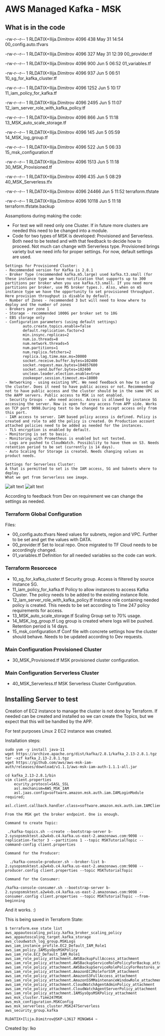 # AWS Managed Kafka - MSK

## What is in the code

-rw-r--r-- 1 RLDATIX+Ilija.Dimitrov 4096   438 May 31 14:54 00_config.auto.tfvars

-rw-r--r-- 1 RLDATIX+Ilija.Dimitrov 4096   327 May 31 12:39 00_provider.tf

-rw-r--r-- 1 RLDATIX+Ilija.Dimitrov 4096   900 Jun  5 06:52 01_variables.tf

-rw-r--r-- 1 RLDATIX+Ilija.Dimitrov 4096   937 Jun  5 06:51 10_sg_for_kafka_cluster.tf

-rw-r--r-- 1 RLDATIX+Ilija.Dimitrov 4096  1252 Jun  5 10:17 11_iam_policy_for_kafka.tf

-rw-r--r-- 1 RLDATIX+Ilija.Dimitrov 4096  2495 Jun  5 11:07 12_iam_server_role_with_kafka_policy.tf

-rw-r--r-- 1 RLDATIX+Ilija.Dimitrov 4096   866 Jun  5 11:18 13_MSK_auto_scale_storage.tf

-rw-r--r-- 1 RLDATIX+Ilija.Dimitrov 4096   145 Jun  5 05:59 14_MSK_log_group.tf

-rw-r--r-- 1 RLDATIX+Ilija.Dimitrov 4096   522 Jun  5 06:33 15_msk_configuration.tf

-rw-r--r-- 1 RLDATIX+Ilija.Dimitrov 4096  1513 Jun  5 11:18 30_MSK_Provisioned.tf

-rw-r--r-- 1 RLDATIX+Ilija.Dimitrov 4096   435 Jun  5 08:29 40_MSK_Serverless.tfx

-rw-r--r-- 1 RLDATIX+Ilija.Dimitrov 4096 24466 Jun  5 11:52 terraform.tfstate

-rw-r--r-- 1 RLDATIX+Ilija.Dimitrov 4096 10118 Jun  5 11:18 terraform.tfstate.backup


Assamptions during making the code:
- For test we will need only one Cluster. If in future more clusters are needed this need to be changed into a module.
- Code for two types of MSK is developed: Provisioned and Serverless. Both need to be tested and with that feedback to decide how to proceed. Not much can change with Serverless type. Provisioned brings variety but we need info for proper settings. For now, default settings are used.
```
Settings for Provisioned Cluster:
- Recommended version for Kafka is 2.8.1
- Broker Type (recommended kafka.m5.large) used kafka.t3.small (for these instance type we have notification that supports up to 300 partitions per broker when you use kafka.t3.small. If you need more partitions per broker, use M5 broker types.). Also, when on m5 instance type we have the opportunity to set provisioned throughput. Here provision throughput is disable by default.
- Number of Zones - recommended 3 but will need to know where to deploy and the number of zones
- Brokers per zone 1
- Storage - recommended 1000G per broker set to 10G
- EBS storage only
- Configuration parameters (using default settings)
		auto.create.topics.enable=false
		default.replication.factor=3
		min.insync.replicas=2
		num.io.threads=8
		num.network.threads=5
		num.partitions=1
		num.replica.fetchers=2
		replica.lag.time.max.ms=30000
		socket.receive.buffer.bytes=102400
		socket.request.max.bytes=104857600
		socket.send.buffer.bytes=102400
		unclean.leader.election.enable=true
		zookeeper.session.timeout.ms=18000
- Networking - using existing VPC. We need feedback on how to set up the cluster. Does it need to have public access or not. Recommended not to have public access and the cluster should be in the same VPC as the AAPP servers. Public access to MSK is not enabled.
- Security Groups - who need access. Access is allowed by instance SG accessing the server. Now is open for any access from APP side. Works on TCP port 9098.During test to be changed to accept access only from this port.
- IAM access to server. IAM based policy access is defined. Policy is created and role to add the policy is created. On Production account attached policies need to be added as needed for the instances.
- TLS encryption is enabled by default.
- Monitoring is set to basic.
- Monitoring with Prometheus is enabled but not tested.
- Logs are pushed to CloudWatch. Possibility to have them on S3. Needs retention period to be set (currently is 14 days).
- Auto Scaling for Storage is created. Needs changing values as product needs.
```

```
Settings for Serverless Cluster:
À that is permitted to set is the IAM access, SG and Subnets where to deploy.
What we get from Serverless see image.
```
![alt text](IMG1.png "General Cluster Properties")
![alt text](IMG2.png "All Cluster Settings")

According to feedback from Dev on requirement we can change the settings as needed.

### Terraform Global Configuration

Files:
- 00_config.auto.tfvars
Need values for subnets, region and VPC. Further to be set and get the values with DATA.
- 00_provider.tf
Set to local repo. Once migrated to TF Cloud needs to be accordingly changed.
- 01_variables.tf
Definition for all needed variables so the code can work.

### Terraform Resorcece

- 10_sg_for_kafka_cluster.tf 
Security group. Access is filtered by source instance SG.
- 11_iam_policy_for_kafka.tf 
Policy to allow instances to access Kafka Cluster. The policy needs to be added to the existing instance Role.
- 12_iam_server_role_with_kafka_policy.tf
Instance role containing needed policy is created. This needs to be set according to Time 247 policy requirements for access.
- 13_MSK_auto_scale_storage.tf
Scaling Group set to 70% usage.
- 14_MSK_log_group.tf
Log group is created where logs will be pushed. Retention period is 14 days.
- 15_msk_configuration.tf
Conf file with concrete settings how the cluster should behave. Needs to be updated according to Dev requests.


### Main Configuration Provisioned Cluster
- 30_MSK_Provisioned.tf
MSK provisioned cluster configuration.

### Main Configuration Serverless Cluster
- 40_MSK_Serverless.tf
MSK Serverless Cluster Configuration.


## Installing Server to test

Creation of EC2 instance to manage the cluster is not done by Terraform. If needed can be created and installed so we can create the Topics, but we expect that this will be handled by the APP.

For test purposes Linux 2 EC2 instance was created.

Installation steps:


```
sudo yum -y install java-11
wget https://archive.apache.org/dist/kafka/2.8.1/kafka_2.13-2.8.1.tgz
tar -xzf kafka_2.13-2.8.1.tgz
wget https://github.com/aws/aws-msk-iam-auth/releases/download/v1.1.1/aws-msk-iam-auth-1.1.1-all.jar

cd kafka_2.13-2.8.1/bin
vim client.properties
    ecurity.protocol=SASL_SSL
    asl.mechanism=AWS_MSK_IAM
    asl.jaas.config=software.amazon.msk.auth.iam.IAMLoginModule required;
    asl.client.callback.handler.class=software.amazon.msk.auth.iam.IAMClientCallbackHandler

From the MSK get the broker endpoint. One is enough.

Command to create Topic:

 ./kafka-topics.sh --create --bootstrap-server b-2.sysopsmsktest.a2w4xb.c4.kafka.us-east-2.amazonaws.com:9098 --replication-factor 3 --partitions 1 --topic MSKTutorialTopic --command-config client.properties

Command for the Producer:

  ./kafka-console-producer.sh --broker-list b-2.sysopsmsktest.a2w4xb.c4.kafka.us-east-2.amazonaws.com:9098 --producer.config client.properties --topic MSKTutorialTopic

Command for the Consumer:

/kafka-console-consumer.sh --bootstrap-server b-2.sysopsmsktest.a2w4xb.c4.kafka.us-east-2.amazonaws.com:9098 --consumer.config client.properties --topic MSKTutorialTopic --from-beginning

```

And it works. :)

This is being saved in Terraform State:
```
$ terraform.exe state list
aws_appautoscaling_policy.kafka_broker_scaling_policy
aws_appautoscaling_target.kafka_storage
aws_cloudwatch_log_group.MSKLogs
aws_iam_instance_profile.EC2_Default_IAM_Role1
aws_iam_policy.IAMSysOpsMSKPolicy
aws_iam_role.EC2_Default_IAM_Role1
aws_iam_role_policy_attachment.AWSBackupFullAccess_attachment
aws_iam_role_policy_attachment.AWSBackupServiceRolePolicyForBackup_attachment
aws_iam_role_policy_attachment.AWSBackupServiceRolePolicyForRestores_attachment
aws_iam_role_policy_attachment.AmazonEC2RoleforSSM_attachment
aws_iam_role_policy_attachment.AmazonS3FullAccess_attachment
aws_iam_role_policy_attachment.AmazonSSMMaintenanceWindowRole_attachment
aws_iam_role_policy_attachment.CloudWatchAgentAdminPolicy_attachment
aws_iam_role_policy_attachment.CloudWatchAgentServerPolicy_attachment
aws_iam_role_policy_attachment.IAMSysOpsMSKPolicy_attachment
aws_msk_cluster.Time247MSK
aws_msk_configuration.MSKConfig
aws_msk_serverless_cluster.MSK247Serverless
aws_security_group.kafka

RLDATIX+Ilija.Dimitrov@SKP-L3617 MINGW64 ~
```


Created by:
Iko
